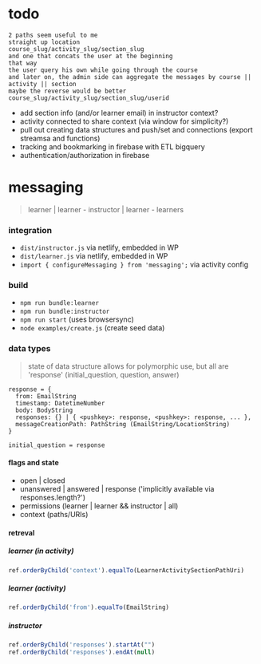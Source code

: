 # todo

```
2 paths seem useful to me
straight up location
course_slug/activity_slug/section_slug
and one that concats the user at the beginning
that way
the user query his own while going through the course
and later on, the admin side can aggregate the messages by course || activity || section
maybe the reverse would be better
course_slug/activity_slug/section_slug/userid
```

- add section info (and/or learner email) in instructor context?
- activity connected to share context (via window for simplicity?)
- pull out creating data structures and push/set and connections (export streamsa and functions)
- tracking and bookmarking in firebase with ETL bigquery
- authentication/authorization in firebase

# messaging

> learner | learner - instructor | learner - learners

### integration

- `dist/instructor.js` via netlify, embedded in WP
- `dist/learner.js` via netlify, embedded in WP
- `import { configureMessaging } from 'messaging';` via activity config

### build

- `npm run bundle:learner`
- `npm run bundle:instructor`
- `npm run start` (uses browsersync)
- `node examples/create.js` (create seed data)

### data types

> state of data structure allows for polymorphic use, but all are 'response' (initial_question, question, answer)

```
response = {
  from: EmailString
  timestamp: DatetimeNumber
  body: BodyString
  responses: {} | { <pushkey>: response, <pushkey>: response, ... },
  messageCreationPath: PathString (EmailString/LocationString)
}

initial_question = response
```

#### flags and state

- open | closed
- unanswered | answered | response ('implicitly available via responses.length?')
- permissions (learner | learner && instructor | all)
- context (paths/URIs)

#### retreval

##### learner (in activity)

```javascript
ref.orderByChild('context').equalTo(LearnerActivitySectionPathUri)
```

##### learner (activity)

```javascript
ref.orderByChild('from').equalTo(EmailString)
```

##### instructor

```javascript
ref.orderByChild('responses').startAt("")
ref.orderByChild('responses').endAt(null)
```
